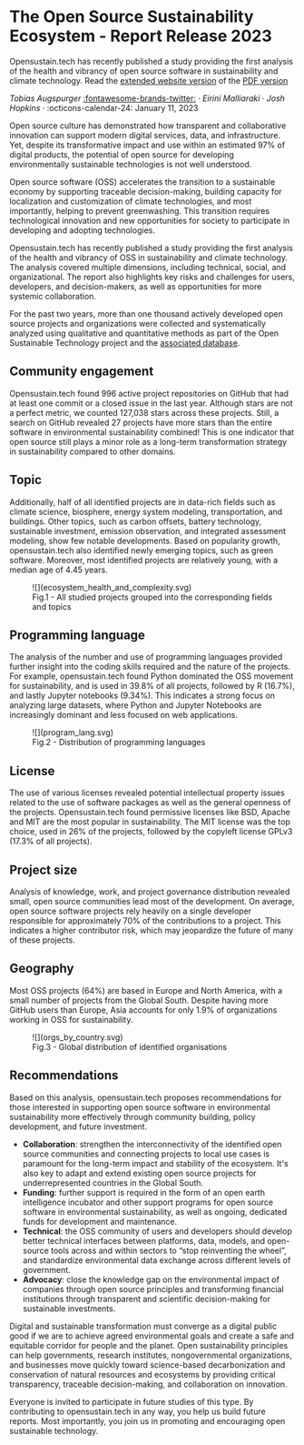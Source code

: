 # The Open Source Sustainability Ecosystem - Report Release 2023

Opensustain.tech has recently published a study providing the first analysis of the health and vibrancy of open source software in sustainability and climate technology. Read the [extended website version](https://report.opensustain.tech/chapters/geography-of-organisations.html) of the [PDF version](https://raw.githubusercontent.com/protontypes/open-source-in-environmental-sustainability/main/OpenSourceSustainabilityEcosystem_080423.pdf) 

 _Tobias Augspurger_  [:fontawesome-brands-twitter:](https://twitter.com/protontypes) · _Eirini Malliaraki_ · _Josh Hopkins_
· :octicons-calendar-24: January 11, 2023

Open source culture has demonstrated how transparent and collaborative innovation can support modern digital services, data, and infrastructure. Yet, despite its transformative impact and use within an estimated 97% of digital products, the potential of open source for developing environmentally sustainable technologies is not well understood.

Open source software (OSS) accelerates the transition to a sustainable economy by supporting traceable decision-making, building capacity for localization and customization of climate technologies, and most importantly, helping to prevent greenwashing. This transition requires technological innovation and new opportunities for society to participate in developing and adopting technologies.

Opensustain.tech has recently published a study providing the first analysis of the health and vibrancy of OSS in sustainability and climate technology. The analysis covered multiple dimensions, including technical, social, and organizational. The report also highlights key risks and challenges for users, developers, and decision-makers, as well as opportunities for more systemic collaboration.

For the past two years, more than one thousand actively developed open source projects and organizations were collected and systematically analyzed using qualitative and quantitative methods as part of the Open Sustainable Technology project and the [associated database](https://docs.getgrist.com/gSscJkc5Rb1R/OpenSustaintech).

## Community engagement
Opensustain.tech found 996 active project repositories on GitHub that had at least one commit or a closed issue in the last year. Although stars are not a perfect metric, we counted 127,038 stars across these projects. Still, a search on GitHub revealed 27 projects have more stars than the entire software in environmental sustainability combined! This is one indicator that open source still plays a minor role as a long-term transformation strategy in sustainability compared to other domains.

## Topic
Additionally, half of all identified projects are in data-rich fields such as climate science, biosphere, energy system modeling, transportation, and buildings. Other topics, such as carbon offsets, battery technology, sustainable investment, emission observation, and integrated assessment modeling, show few notable developments. Based on popularity growth, opensustain.tech also identified newly emerging topics, such as green software. Moreover, most identified projects are relatively young, with a median age of 4.45 years.



<figure markdown>
  ![](ecosystem_health_and_complexity.svg)
  <figcaption> Fig.1 - All studied projects grouped into the corresponding fields and topics </figcaption>
</figure>


## Programming language
The analysis of the number and use of programming languages provided further insight into the coding skills required and the nature of the projects. For example, opensustain.tech found Python dominated the OSS movement for sustainability, and is used in 39.8% of all projects, followed by R (16.7%), and lastly Jupyter notebooks (9.34%). This indicates a strong focus on analyzing large datasets, where Python and Jupyter Notebooks are increasingly dominant and less focused on web applications.

<figure markdown>
  ![](program_lang.svg)
  <figcaption> Fig.2 - Distribution of programming languages </figcaption>
</figure>

## License
The use of various licenses revealed potential intellectual property issues related to the use of software packages as well as the general openness of the projects. Opensustain.tech found permissive licenses like BSD, Apache and MIT are the most popular in sustainability. The MIT license was the top choice, used in 26% of the projects, followed by the copyleft license GPLv3 (17.3% of all projects).

## Project size
Analysis of knowledge, work, and project governance distribution revealed small, open source communities lead most of the development. On average, open source software projects rely heavily on a single developer responsible for approximately 70% of the contributions to a project. This indicates a higher contributor risk, which may jeopardize the future of many of these projects.

## Geography
Most OSS projects (64%) are based in Europe and North America, with a small number of projects from the Global South. Despite having more GitHub users than Europe, Asia accounts for only 1.9% of organizations working in OSS for sustainability.

<figure markdown>
  ![](orgs_by_country.svg)
  <figcaption> Fig.3 - Global distribution of identified organisations </figcaption>
</figure>


## Recommendations
Based on this analysis, opensustain.tech proposes recommendations for those interested in supporting open source software in environmental sustainability more effectively through community building, policy development, and future investment.

- **Collaboration**: strengthen the interconnectivity of the identified open source communities and connecting projects to local use cases is paramount for the long-term impact and stability of the ecosystem. It's also key to adapt and extend existing open source projects for underrepresented countries in the Global South.
- **Funding**: further support is required in the form of an open earth intelligence incubator and other support programs for open source software in environmental sustainability, as well as ongoing, dedicated funds for development and maintenance.
- **Technical**: the OSS community of users and developers should develop better technical interfaces between platforms, data, models, and open-source tools across and within sectors to “stop reinventing the wheel”, and standardize environmental data exchange across different levels of government.
- **Advocacy**: close the knowledge gap on the environmental impact of companies through open source principles and transforming financial institutions through transparent and scientific decision-making for sustainable investments.

Digital and sustainable transformation must converge as a digital public good if we are to achieve agreed environmental goals and create a safe and equitable corridor for people and the planet. Open sustainability principles can help governments, research institutes, nongovernmental organizations, and businesses move quickly toward science-based decarbonization and conservation of natural resources and ecosystems by providing critical transparency, traceable decision-making, and collaboration on innovation.

Everyone is invited to participate in future studies of this type. By contributing to opensustain.tech in any way, you help us build future reports. Most importantly, you join us in promoting and encouraging open sustainable technology.
